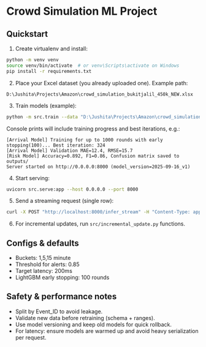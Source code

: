# Crowd Simulation ML Project

## Quickstart

1. Create virtualenv and install:

```bash
python -m venv venv
source venv/bin/activate  # or venv\Scripts\activate on Windows
pip install -r requirements.txt
```

2. Place your Excel dataset (you already uploaded one). Example path:

`D:\Jushita\Projects\Amazon\crowd_simulation_bukitjalil_450k_NEW.xlsx`

3. Train models (example):

```bash
python -m src.train --data "D:\Jushita\Projects\Amazon\crowd_simulation_bukitjalil_450k_NEW.xlsx" --config configs/config.yaml
```

Console prints will include training progress and best iterations, e.g.:

```
[Arrival Model] Training for up to 1000 rounds with early stopping(100)... Best iteration: 324
[Arrival Model] Validation MAE=12.4, RMSE=15.7
[Risk Model] Accuracy=0.892, F1=0.86, Confusion matrix saved to outputs/
Server started on http://0.0.0.0:8000 (model_version=2025-09-16_v1)
```

4. Start serving:

```bash
uvicorn src.serve:app --host 0.0.0.0 --port 8000
```

5. Send a streaming request (single row):

```bash
curl -X POST "http://localhost:8000/infer_stream" -H "Content-Type: application/json" -d @sample_row.json
```

6. For incremental updates, run `src/incremental_update.py` functions.

## Configs & defaults
- Buckets: 1,5,15 minute
- Threshold for alerts: 0.85
- Target latency: 200ms
- LightGBM early stopping: 100 rounds

## Safety & performance notes
- Split by Event_ID to avoid leakage.
- Validate new data before retraining (schema + ranges).
- Use model versioning and keep old models for quick rollback.
- For latency: ensure models are warmed up and avoid heavy serialization per request.
